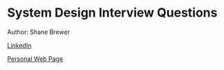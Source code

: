 # System Design Interview Questions

Author: Shane Brewer

[LinkedIn](https://www.linkedin.com/in/shanebrewer/)

[Personal Web Page](https://www.shanebrewer.com)